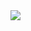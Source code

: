 <img src="https://readme-typing-svg.herokuapp.com?color=FF3A32&width=500&lines=just+an+ordinary+boy+in+the+cruel+world">
